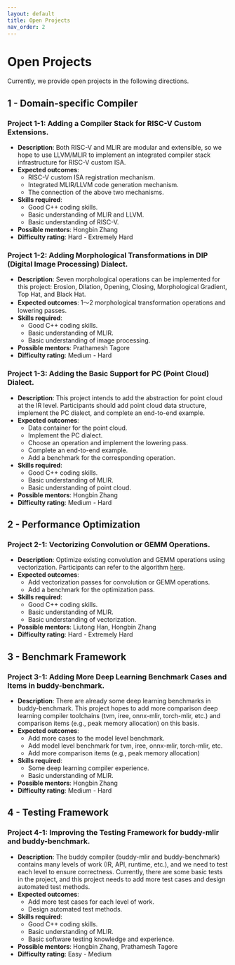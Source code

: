 ```yaml
---
layout: default
title: Open Projects
nav_order: 2
---
```


# Open Projects

Currently, we provide open projects in the following directions.

## 1 - Domain-specific Compiler

### Project 1-1: Adding a Compiler Stack for RISC-V Custom Extensions.

- **Description**: Both RISC-V and MLIR are modular and extensible, so we hope to use LLVM/MLIR to implement an integrated compiler stack infrastructure for RISC-V custom ISA.
- **Expected outcomes**: 
    - RISC-V custom ISA registration mechanism. 
    - Integrated MLIR/LLVM code generation mechanism.
    - The connection of the above two mechanisms.
- **Skills required**:  
    - Good C++ coding skills.
    - Basic understanding of MLIR and LLVM.
    - Basic understanding of RISC-V.
- **Possible mentors**: Hongbin Zhang
- **Difficulty rating**: Hard - Extremely Hard

### Project 1-2: Adding Morphological Transformations in DIP (Digital Image Processing) Dialect.

- **Description**: Seven morphological operations can be implemented for this project: Erosion, Dilation, Opening, Closing, Morphological Gradient, Top Hat, and Black Hat. 
- **Expected outcomes**: 1～2 morphological transformation operations and lowering passes.
- **Skills required**:  
    - Good C++ coding skills.
    - Basic understanding of MLIR.
    - Basic understanding of image processing.
- **Possible mentors**: Prathamesh Tagore
- **Difficulty rating**: Medium - Hard

### Project 1-3: Adding the Basic Support for PC (Point Cloud) Dialect.

- **Description**: This project intends to add the abstraction for point cloud at the IR level. Participants should add point cloud data structure, implement the PC dialect, and complete an end-to-end example.
- **Expected outcomes**: 
    - Data container for the point cloud.
    - Implement the PC dialect.
    - Choose an operation and implement the lowering pass.
    - Complete an end-to-end example.
    - Add a benchmark for the corresponding operation.
- **Skills required**:  
    - Good C++ coding skills.
    - Basic understanding of MLIR.
    - Basic understanding of point cloud.
- **Possible mentors**: Hongbin Zhang
- **Difficulty rating**: Medium - Hard

## 2 - Performance Optimization

### Project 2-1: Vectorizing Convolution or GEMM Operations.

- **Description**: Optimize existing convolution and GEMM operations using vectorization. Participants can refer to the algorithm [here](https://github.com/opencv/opencv/blob/4.x/modules/dnn/src/layers/layers_common.simd.hpp).
- **Expected outcomes**: 
    - Add vectorization passes for convolution or GEMM operations.
    - Add a benchmark for the optimization pass.
- **Skills required**: 
    - Good C++ coding skills.
    - Basic understanding of MLIR.
    - Basic understanding of vectorization.
- **Possible mentors**: Liutong Han, Hongbin Zhang
- **Difficulty rating**: Hard - Extremely Hard

## 3 - Benchmark Framework

### Project 3-1: Adding More Deep Learning Benchmark Cases and Items in buddy-benchmark.

- **Description**: There are already some deep learning benchmarks in buddy-benchmark. This project hopes to add more comparison deep learning compiler toolchains (tvm, iree, onnx-mlir, torch-mlir, etc.) and comparison items (e.g., peak memory allocation) on this basis.
- **Expected outcomes**: 
    - Add more cases to the model level benchmark.
    - Add model level benchmark for tvm, iree, onnx-mlir, torch-mlir, etc.
    - Add more comparison items (e.g., peak memory allocation)
- **Skills required**: 
    - Some deep learning compiler experience.
    - Basic understanding of MLIR.
- **Possible mentors**: Hongbin Zhang
- **Difficulty rating**: Medium - Hard

## 4 - Testing Framework

### Project 4-1: Improving the Testing Framework for buddy-mlir and buddy-benchmark.

- **Description**: The buddy compiler (buddy-mlir and buddy-benchmark) contains many levels of work (IR, API, runtime, etc.), and we need to test each level to ensure correctness. Currently, there are some basic tests in the project, and this project needs to add more test cases and design automated test methods.
- **Expected outcomes**:
    - Add more test cases for each level of work.
    - Design automated test methods.
- **Skills required**:
    - Good C++ coding skills.
    - Basic understanding of MLIR.
    - Basic software testing knowledge and experience.
- **Possible mentors**: Hongbin Zhang, Prathamesh Tagore
- **Difficulty rating**: Easy - Medium
